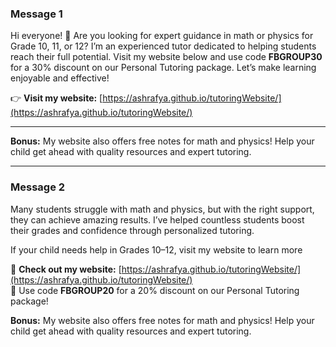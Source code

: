 ### Message 1

Hi everyone! 👋 Are you looking for expert guidance in math or physics for Grade 10, 11, or 12? I’m an experienced tutor dedicated to helping students reach their full potential. Visit my website below and use code **FBGROUP30** for a 30% discount on our Personal Tutoring package. Let’s make learning enjoyable and effective!

👉 **Visit my website:** [https://ashrafya.github.io/tutoringWebsite/](https://ashrafya.github.io/tutoringWebsite/)

---

**Bonus:** My website also offers free notes for math and physics! Help your child get ahead with quality resources and expert tutoring.

---

### Message 2

Many students struggle with math and physics, but with the right support, they can achieve amazing results. I’ve helped countless students boost their grades and confidence through personalized tutoring.

If your child needs help in Grades 10–12, visit my website to learn more

🔗 **Check out my website:** [https://ashrafya.github.io/tutoringWebsite/](https://ashrafya.github.io/tutoringWebsite/)  
🎁 Use code **FBGROUP20** for a 20% discount on our Personal Tutoring package!

**Bonus:** My website also offers free notes for math and physics! Help your child get ahead with quality resources and expert tutoring.

